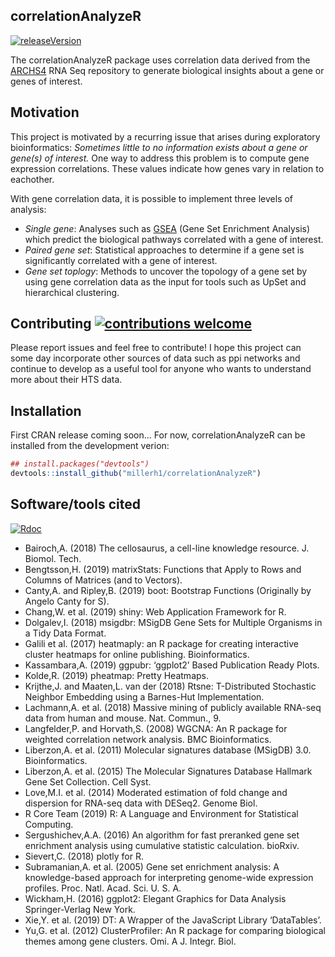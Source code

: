 ## correlationAnalyzeR
[![releaseVersion](https://img.shields.io/badge/Version-1.0.0-blue.svg)](https://github.com/millerh1/correlationAnalyzeR)

The correlationAnalyzeR package uses correlation data derived from the [ARCHS4](https://amp.pharm.mssm.edu/archs4/index.html) RNA Seq repository to generate biological insights about a gene or genes of interest.

## Motivation
This project is motivated by a recurring issue that arises during exploratory bioinformatics: *Sometimes little to no information exists about a gene or gene(s) of interest.* 
One way to address this problem is to compute gene expression correlations. These values indicate how genes vary in relation to eachother.

With gene correlation data, it is possible to implement three levels of analysis:
- *Single gene*: Analyses such as [GSEA](http://software.broadinstitute.org/gsea/index.jsp) (Gene Set Enrichment Analysis) which predict
the biological pathways correlated with a gene of interest.
- *Paired gene set*: Statistical approaches to determine if a gene set is significantly correlated with a gene of interest.
- *Gene set toplogy*: Methods to uncover the topology of a gene set by using gene correlation data as the input for tools such as UpSet 
and hierarchical clustering. 

## Contributing [![contributions welcome](https://img.shields.io/badge/contributions-welcome-brightgreen.svg?style=flat)](https://github.com/millerh1/correlationAnalyzeR/issues)
Please report issues and feel free to contribute! I hope this project can some day incorporate other sources of data such as ppi networks
and continue to develop as a useful tool for anyone who wants to understand more about their HTS data.

## Installation

First CRAN release coming soon... For now, correlationAnalyzeR can be installed from the development verion:

``` r
## install.packages("devtools")
devtools::install_github("millerh1/correlationAnalyzeR")
```

## Software/tools cited
[![Rdoc](http://www.rdocumentation.org/badges/version/sva)](http://www.rdocumentation.org/packages/sva)

- Bairoch,A. (2018) The cellosaurus, a cell-line knowledge resource. J. Biomol. Tech.
- Bengtsson,H. (2019) matrixStats: Functions that Apply to Rows and Columns of Matrices (and to Vectors).
- Canty,A. and Ripley,B. (2019) boot: Bootstrap Functions (Originally by Angelo Canty for S).
- Chang,W. et al. (2019) shiny: Web Application Framework for R.
- Dolgalev,I. (2018) msigdbr: MSigDB Gene Sets for Multiple Organisms in a Tidy Data Format.
- Galili et al. (2017) heatmaply: an R package for creating interactive cluster heatmaps for online publishing. Bioinformatics.
- Kassambara,A. (2019) ggpubr: ‘ggplot2’ Based Publication Ready Plots.
- Kolde,R. (2019) pheatmap: Pretty Heatmaps.
- Krijthe,J. and Maaten,L. van der (2018) Rtsne: T-Distributed Stochastic Neighbor Embedding using a Barnes-Hut Implementation.
- Lachmann,A. et al. (2018) Massive mining of publicly available RNA-seq data from human and mouse. Nat. Commun., 9.
- Langfelder,P. and Horvath,S. (2008) WGCNA: An R package for weighted correlation network analysis. BMC Bioinformatics.
- Liberzon,A. et al. (2011) Molecular signatures database (MSigDB) 3.0. Bioinformatics.
- Liberzon,A. et al. (2015) The Molecular Signatures Database Hallmark Gene Set Collection. Cell Syst.
- Love,M.I. et al. (2014) Moderated estimation of fold change and dispersion for RNA-seq data with DESeq2. Genome Biol.
- R Core Team (2019) R: A Language and Environment for Statistical Computing.
- Sergushichev,A.A. (2016) An algorithm for fast preranked gene set enrichment analysis using cumulative statistic calculation. bioRxiv.
- Sievert,C. (2018) plotly for R.
- Subramanian,A. et al. (2005) Gene set enrichment analysis: A knowledge-based approach for interpreting genome-wide expression profiles. Proc. Natl. Acad. Sci. U. S. A.
- Wickham,H. (2016) ggplot2: Elegant Graphics for Data Analysis Springer-Verlag New York.
- Xie,Y. et al. (2019) DT: A Wrapper of the JavaScript Library ‘DataTables’.
- Yu,G. et al. (2012) ClusterProfiler: An R package for comparing biological themes among gene clusters. Omi. A J. Integr. Biol.





